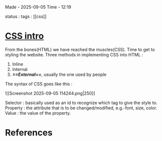 
Made - 2025-09-05                     Time - 12:19

status :
tags : [[css]]

# <u>CSS intro</u>

From the bones(HTML) we have reached the muscles(CSS). Time to get to styling the website.
Three methods in implementing CSS into HTML :
1) Inline
2) Internal
3) _**==External==**_, usually the one used by people

The syntax of CSS goes like this :

![[Screenshot 2025-09-05 114244.png|250]]

Selector : basically used as an id to recognize which tag to give the style to.
Property : the attribute that is to be changed/modified, e.g.-font, size, color.
Value : the value of the property.



# References

[^1]: 
